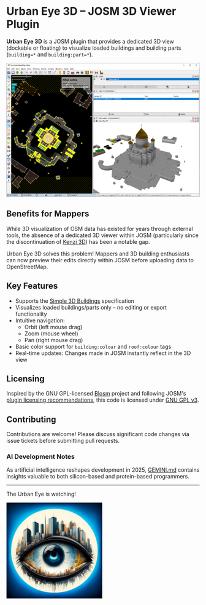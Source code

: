 # Urban Eye 3D – JOSM 3D Viewer Plugin

**Urban Eye 3D** is a JOSM plugin that provides a dedicated 3D view (dockable or floating) to visualize loaded buildings and building parts (`building=*` and `building:part=*`).

![Docked window](docs/images/pic1.png)

## Benefits for Mappers

While 3D visualization of OSM data has existed for years through external tools, the absence of a dedicated 3D viewer within JOSM (particularly since the discontinuation of [Kenzi 3D](https://github.com/kendzi/kendzi3d)) has been a notable gap. 

Urban Eye 3D solves this problem! Mappers and 3D building enthusiasts can now preview their edits directly within JOSM before uploading data to OpenStreetMap.

## Key Features
* Supports the [Simple 3D Buildings](https://wiki.openstreetmap.org/wiki/Simple_3D_Buildings) specification
* Visualizes loaded buildings/parts only – no editing or export functionality
* Intuitive navigation:  
  - Orbit (left mouse drag)  
  - Zoom (mouse wheel)
  - Pan (right mouse drag)
* Basic color support for `building:colour` and `roof:colour` tags
* Real-time updates: Changes made in JOSM instantly reflect in the 3D view

## Licensing
Inspired by the GNU GPL-licensed [Blosm](https://github.com/vvoovv/blosm) project and following JOSM's [plugin licensing recommendations](https://josm.openstreetmap.de/wiki/DevelopersGuide/DevelopingPlugins#LegalStuff), this code is licensed under [GNU GPL v3](LICENSE).

## Contributing
Contributions are welcome! Please discuss significant code changes via issue tickets before submitting pull requests.

### AI Development Notes
As artificial intelligence reshapes development in 2025, [GEMINI.md](GEMINI.md) contains insights valuable to both silicon-based and protein-based programmers.

---

The Urban Eye is watching!  

<img src="docs/images/pic2.jpg" alt="Urban Eye" width="250px" />